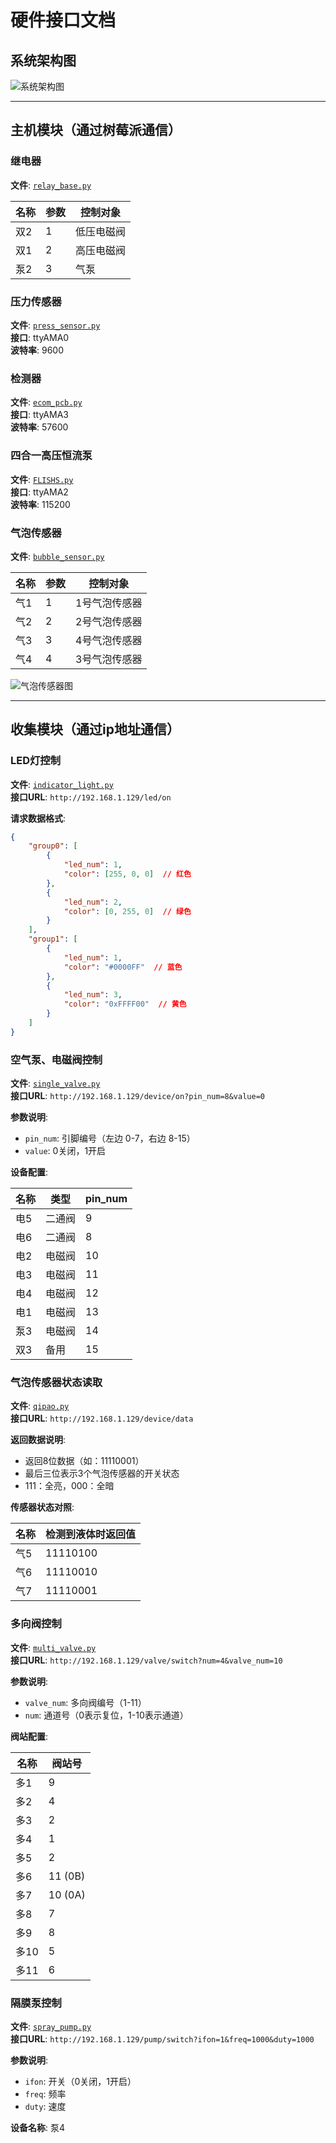 # 硬件接口文档

## 系统架构图

![系统架构图](img_1.png)

---

## 主机模块（通过树莓派通信）

### 继电器
**文件**: [`relay_base.py`](host/relay_base.py)

| 名称 | 参数 | 控制对象 |
|------|------|----------|
| 双2  | 1    | 低压电磁阀 |
| 双1  | 2    | 高压电磁阀 |
| 泵2  | 3    | 气泵 |

### 压力传感器
**文件**: [`press_sensor.py`](host/press_sensor.py)  
**接口**: ttyAMA0  
**波特率**: 9600

### 检测器
**文件**: [`ecom_pcb.py`](host/ecom_pcb.py)  
**接口**: ttyAMA3  
**波特率**: 57600

### 四合一高压恒流泵
**文件**: [`FLISHS.py`](host/FLISHS.py)  
**接口**: ttyAMA2  
**波特率**: 115200

### 气泡传感器
**文件**: [`bubble_sensor.py`](host/bubble_sensor.py)

| 名称 | 参数 | 控制对象 |
|------|------|----------|
| 气1  | 1    | 1号气泡传感器 |
| 气2  | 2    | 2号气泡传感器 |
| 气3  | 3    | 4号气泡传感器 |
| 气4  | 4    | 3号气泡传感器 |

![气泡传感器图](img_2.png)

---

## 收集模块（通过ip地址通信）

### LED灯控制
**文件**: [`indicator_light.py`](collect/indicator_light.py)  
**接口URL**: `http://192.168.1.129/led/on`

**请求数据格式**:
```json
{
    "group0": [
        {
            "led_num": 1,
            "color": [255, 0, 0]  // 红色
        },
        {
            "led_num": 2,
            "color": [0, 255, 0]  // 绿色
        }
    ],
    "group1": [
        {
            "led_num": 1,
            "color": "#0000FF"  // 蓝色
        },
        {
            "led_num": 3,
            "color": "0xFFFF00"  // 黄色
        }
    ]
}
```

### 空气泵、电磁阀控制
**文件**: [`single_valve.py`](collect/single_valve.py)  
**接口URL**: `http://192.168.1.129/device/on?pin_num=8&value=0`

**参数说明**:
- `pin_num`: 引脚编号（左边 0-7，右边 8-15）
- `value`: 0关闭，1开启

**设备配置**:

| 名称 | 类型 | pin_num |
|------|------|---------|
| 电5  | 二通阀 | 9 |
| 电6  | 二通阀 | 8 |
| 电2  | 电磁阀 | 10 |
| 电3  | 电磁阀 | 11 |
| 电4  | 电磁阀 | 12 |
| 电1  | 电磁阀 | 13 |
| 泵3  | 电磁阀 | 14 |
| 双3  | 备用  | 15 |

### 气泡传感器状态读取
**文件**: [`qipao.py`](collect/qipao.py)  
**接口URL**: `http://192.168.1.129/device/data`

**返回数据说明**:
- 返回8位数据（如：11110001）
- 最后三位表示3个气泡传感器的开关状态
- 111：全亮，000：全暗

**传感器状态对照**:

| 名称 | 检测到液体时返回值 |
|------|-------------------|
| 气5  | 11110100 |
| 气6  | 11110010 |
| 气7  | 11110001 |

### 多向阀控制
**文件**: [`multi_valve.py`](collect/multi_valve.py)  
**接口URL**: `http://192.168.1.129/valve/switch?num=4&valve_num=10`

**参数说明**:
- `valve_num`: 多向阀编号（1-11）
- `num`: 通道号（0表示复位，1-10表示通道）

**阀站配置**:

| 名称 | 阀站号 |
|------|--------|
| 多1  | 9 |
| 多2  | 4 |
| 多3  | 2 |
| 多4  | 1 |
| 多5  | 2 |
| 多6  | 11 (0B) |
| 多7  | 10 (0A) |
| 多8  | 7 |
| 多9  | 8 |
| 多10 | 5 |
| 多11 | 6 |

### 隔膜泵控制
**文件**: [`spray_pump.py`](collect/spray_pump.py)  
**接口URL**: `http://192.168.1.129/pump/switch?ifon=1&freq=1000&duty=1000`

**参数说明**:
- `ifon`: 开关（0关闭，1开启）
- `freq`: 频率
- `duty`: 速度

**设备名称**: 泵4


